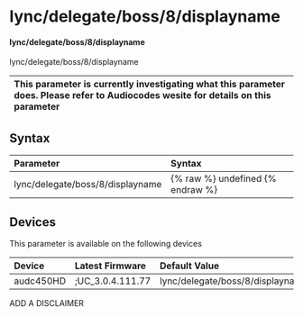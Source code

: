 ﻿---
description: lync/delegate/boss/8/displayname
search: false
---

# lync/delegate/boss/8/displayname

#### lync/delegate/boss/8/displayname

lync/delegate/boss/8/displayname


| This parameter is currently investigating what this parameter does. Please refer to Audiocodes wesite for details on this parameter | 
| :--- |

## Syntax
| Parameter | Syntax |
| :--- | :--- |
|lync/delegate/boss/8/displayname | {% raw %} undefined {% endraw %}|

## Devices
This parameter is available on the following devices

| Device | Latest Firmware | Default Value |
|:---|:---|:---|
| audc450HD | ;UC_3.0.4.111.77 | lync/delegate/boss/8/displayname= 

ADD A DISCLAIMER
